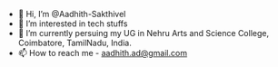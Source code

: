 - 👋 Hi, I’m @Aadhith-Sakthivel
- 👀 I’m interested in tech stuffs
- 🌱 I’m currently persuing my UG in Nehru Arts and Science College, Coimbatore, TamilNadu, India.
- 📫 How to reach me - aadhith.ad@gmail.com

<!---
Aadhith-Sakthivel/Aadhith-Sakthivel is a ✨ special ✨ repository because its `README.md` (this file) appears on your GitHub profile.
You can click the Preview link to take a look at your changes.
--->
